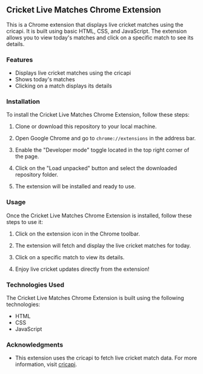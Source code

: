 ## Cricket Live Matches Chrome Extension

This is a Chrome extension that displays live cricket matches using the cricapi. It is built using basic HTML, CSS, and JavaScript. The extension allows you to view today's matches and click on a specific match to see its details.

### Features

- Displays live cricket matches using the cricapi
- Shows today's matches
- Clicking on a match displays its details

### Installation

To install the Cricket Live Matches Chrome Extension, follow these steps:

1. Clone or download this repository to your local machine.

2. Open Google Chrome and go to `chrome://extensions` in the address bar.

3. Enable the "Developer mode" toggle located in the top right corner of the page.

4. Click on the "Load unpacked" button and select the downloaded repository folder.

5. The extension will be installed and ready to use.

### Usage

Once the Cricket Live Matches Chrome Extension is installed, follow these steps to use it:

1. Click on the extension icon in the Chrome toolbar.

2. The extension will fetch and display the live cricket matches for today.

3. Click on a specific match to view its details.

4. Enjoy live cricket updates directly from the extension!

### Technologies Used

The Cricket Live Matches Chrome Extension is built using the following technologies:

- HTML
- CSS
- JavaScript

### Acknowledgments

- This extension uses the cricapi to fetch live cricket match data. For more information, visit [cricapi](https://www.cricapi.com/).
